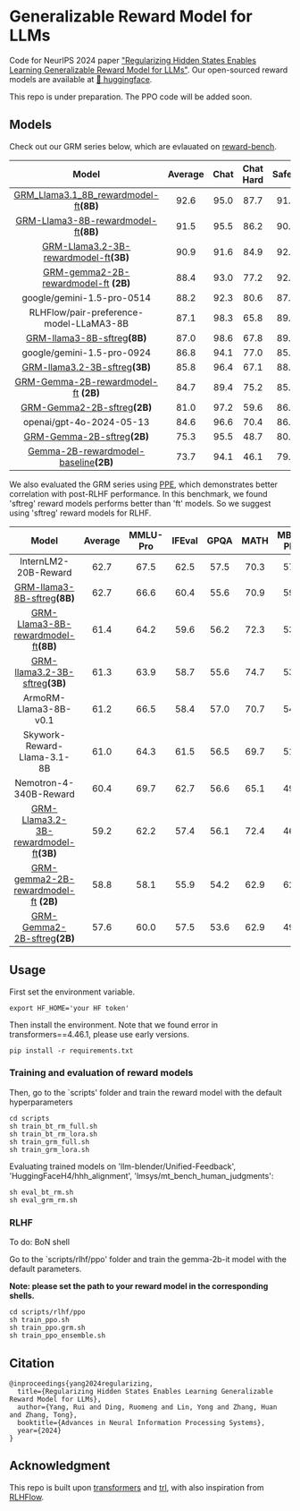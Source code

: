 # Generalizable Reward Model for LLMs
Code for NeurIPS 2024 paper ["Regularizing Hidden States Enables Learning Generalizable Reward Model for LLMs"](https://arxiv.org/abs/2406.10216). Our open-sourced reward models are available at [🤗 huggingface](https://huggingface.co/collections/Ray2333/grm-66882bdf7152951779506c7b).

This repo is under preparation. The PPO code will be added soon.

## Models

Check out our GRM series below, which are evlauated on [reward-bench](https://huggingface.co/spaces/allenai/reward-bench).



|       Model               | Average       |  Chat     |     Chat Hard      |     Safety      |     Reasoning     |   
|:-------------------------:|:-------------:|:---------:|:---------:|:--------:|:-----------:|
|[GRM_Llama3.1_8B_rewardmodel-ft](https://huggingface.co/Ray2333/GRM_Llama3.1_8B_rewardmodel-ft)**(8B)**| 92.6|95.0 |87.7|91.4|96.4| 
|[GRM-Llama3-8B-rewardmodel-ft](https://huggingface.co/Ray2333/GRM-Llama3-8B-rewardmodel-ft)**(8B)**|91.5|95.5|86.2|90.8|93.6|
|[GRM-Llama3.2-3B-rewardmodel-ft](https://huggingface.co/Ray2333/GRM-Llama3.2-3B-rewardmodel-ft)**(3B)**|90.9|91.6|84.9|92.7|94.6|
| [GRM-gemma2-2B-rewardmodel-ft](https://huggingface.co/Ray2333/GRM-gemma2-2B-rewardmodel-ft) **(2B)**| 88.4 | 93.0 | 77.2 | 92.2 | 91.2 |
| google/gemini-1.5-pro-0514 | 88.2 | 92.3 | 80.6 | 87.9 |92.0 |
|RLHFlow/pair-preference-model-LLaMA3-8B |87.1 | 98.3 | 65.8|89.7|94.7|
|[GRM-llama3-8B-sftreg](https://huggingface.co/Ray2333/GRM-llama3-8B-sftreg)**(8B)**|87.0|98.6|67.8|89.2|92.3|
|google/gemini-1.5-pro-0924 | 86.8 | 94.1|77.0|85.8 |90.2|
|[GRM-llama3.2-3B-sftreg](https://huggingface.co/Ray2333/GRM-llama3.2-3B-sftreg)**(3B)**|85.8|96.4|67.1|88.2|91.6|
|[GRM-Gemma-2B-rewardmodel-ft](https://huggingface.co/Ray2333/GRM-Gemma-2B-rewardmodel-ft) **(2B)**|  84.7 | 89.4 | 75.2 | 85.5 | 88.8 |
|  [GRM-Gemma2-2B-sftreg](https://huggingface.co/Ray2333/GRM-Gemma2-2B-sftreg)**(2B)** | 81.0 |  97.2    |  59.6 | 86.9 |   80.3 |
| openai/gpt-4o-2024-05-13 | 84.6|	96.6	| 70.4	| 86.5	| 84.9 |
|  [GRM-Gemma-2B-sftreg](https://huggingface.co/Ray2333/GRM-Gemma-2B-sftreg)**(2B)** | 75.3    |   95.5  |  48.7 |   80.0 | 76.8     |  
|  [Gemma-2B-rewardmodel-baseline](https://huggingface.co/Ray2333/Gemma-2B-rewardmodel-baseline)**(2B)** | 73.7    |   94.1  |  46.1 |  79.6 |  75.0   |  



We also evaluated the GRM series using [PPE](https://github.com/lmarena/PPE/tree/main), which demonstrates better correlation with post-RLHF performance. In this benchmark, we found 'sftreg' reward models performs better than 'ft' models. So we suggest using 'sftreg' reward models for RLHF.

|       Model               | Average       |  MMLU-Pro    |   IFEval |    GPQA    |  MATH       |       MBPP-Plus   |   Human Preference |
|:-------------------------:|:-------------:|:---------:|:---------:|:--------:|:-----------:|   :-----------:  |:-----------:  |
| InternLM2-20B-Reward | 62.7 | 67.5  | 62.5 | 57.5 | 70.3 | 57.6 | 61.0 |
|[GRM-llama3-8B-sftreg](https://huggingface.co/Ray2333/GRM-llama3-8B-sftreg)**(8B)**| 62.7 | 66.6 | 60.4| 55.6| 70.9|   59.5    | 63.4|
|[GRM-Llama3-8B-rewardmodel-ft](https://huggingface.co/Ray2333/GRM-Llama3-8B-rewardmodel-ft)**(8B)**| 61.4 | 64.2 | 59.6 | 56.2 | 72.3 | 53.3 | 62.5 |
|[GRM-llama3.2-3B-sftreg](https://huggingface.co/Ray2333/GRM-llama3.2-3B-sftreg)**(3B)**|  61.3  |63.9 |58.7   | 55.6| 74.7| 53.1 |  62.0     |
| ArmoRM-Llama3-8B-v0.1 | 61.2  | 66.5 | 58.4 | 57.0 | 70.7 | 54.2 | 60.6| 
|Skywork-Reward-Llama-3.1-8B | 61.0 |  64.3 | 61.5 | 56.5 | 69.7 | 51.6   | 62.4|
|Nemotron-4-340B-Reward | 60.4| 69.7 | 62.7 | 56.6 | 65.1 | 49.2 | 59.3 |
|[GRM-Llama3.2-3B-rewardmodel-ft](https://huggingface.co/Ray2333/GRM-Llama3.2-3B-rewardmodel-ft)**(3B)**| 59.2 | 62.2 | 57.4 | 56.1 | 72.4 | 46.2 | 60.8 |
| [GRM-gemma2-2B-rewardmodel-ft](https://huggingface.co/Ray2333/GRM-gemma2-2B-rewardmodel-ft) **(2B)**| 58.8 | 58.1 | 55.9 | 54.2 | 62.9 | 62.1 | 59.6 |
|  [GRM-Gemma2-2B-sftreg](https://huggingface.co/Ray2333/GRM-Gemma2-2B-sftreg)**(2B)** | 57.6  | 60.0 | 57.5 | 53.6 | 62.9 | 49.7 | 61.9 |



## Usage 
First set the environment variable.
```
export HF_HOME='your HF token'
```
Then install the environment. Note that we found error in transformers==4.46.1, please use early versions.
```
pip install -r requirements.txt
```

### Training and evaluation of reward models
Then, go to the `scripts' folder and train the reward model with the default hyperparameters
```
cd scripts
sh train_bt_rm_full.sh
sh train_bt_rm_lora.sh
sh train_grm_full.sh
sh train_grm_lora.sh
```

Evaluating trained models on 'llm-blender/Unified-Feedback', 'HuggingFaceH4/hhh_alignment', 'lmsys/mt_bench_human_judgments':
```
sh eval_bt_rm.sh
sh eval_grm_rm.sh
```

### RLHF
To do: BoN shell


Go to the `scripts/rlhf/ppo' folder and train the gemma-2b-it model with the default parameters.

**Note: please set the path to your reward model in the corresponding shells.**
```
cd scripts/rlhf/ppo
sh train_ppo.sh
sh train_ppo.grm.sh
sh train_ppo_ensemble.sh
```


## Citation

```
@inproceedings{yang2024regularizing,
  title={Regularizing Hidden States Enables Learning Generalizable Reward Model for LLMs},
  author={Yang, Rui and Ding, Ruomeng and Lin, Yong and Zhang, Huan and Zhang, Tong},
  booktitle={Advances in Neural Information Processing Systems},
  year={2024}
}
```

## Acknowledgment
This repo is built upon [transformers](https://github.com/huggingface/transformers) and [trl](https://github.com/huggingface/trl), with also inspiration from [RLHFlow](https://github.com/RLHFlow/RLHF-Reward-Modeling). 


